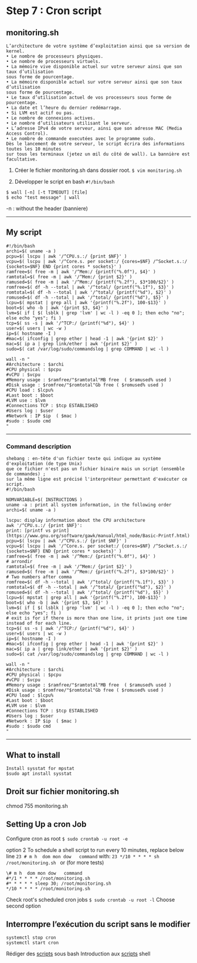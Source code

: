 # Step 7 : Cron script

## monitoring.sh
```
L’architecture de votre système d’exploitation ainsi que sa version de kernel.
• Le nombre de processeurs physiques.
• Le nombre de processeurs virtuels.
• La mémoire vive disponible actuel sur votre serveur ainsi que son taux d’utilisation
sous forme de pourcentage.
• La mémoire disponible actuel sur votre serveur ainsi que son taux d’utilisation
sous forme de pourcentage.
• Le taux d’utilisation actuel de vos processeurs sous forme de pourcentage.
• La date et l’heure du dernier redémarrage.
• Si LVM est actif ou pas.
• Le nombre de connexions actives.
• Le nombre d’utilisateurs utilisant le serveur.
• L’adresse IPv4 de votre serveur, ainsi que son adresse MAC (Media Access Control).
• Le nombre de commande executées avec le programme sudo.
Dès le lancement de votre serveur, le script écrira des informations toutes les 10 minutes 
sur tous les terminaux (jetez un œil du côté de wall). La bannière est facultative.
```

1. Créer le fichier monitoring.sh dans dossier root.
` $ vim monitoring.sh `

2. Développer le script en bash
` #!/bin/bash `

```
$ wall [-n] [-t TIMEOUT] [file]
$ echo "test message" | wall
```

-n : without the header (banniere)

___

## My script

```
#!/bin/bash
archi=$( uname -a )
pcpu=$( lscpu | awk '/^CPU.s.:/ {print $NF}' )
vcpu=$( lscpu | awk '/^Core.s. per socket:/ {cores=$NF} /^Socket.s.:/ {sockets=$NF} END {print cores * sockets}' )
ramfree=$( free -m | awk '/^Mem:/ {printf("%.0f"), $4}' )
ramtotal=$( free -m | awk '/^Mem:/ {print $2}' )
ramused=$( free -m | awk '/^Mem:/ {printf("%.2f"), $3*100/$2}' )
romfree=$( df -h --total | awk '/^total/ {printf("%.1f"), $3}' )
romtotal=$( df -h --total | awk '/^total/ {printf("%d"), $2}' )
romused=$( df -h --total | awk '/^total/ {printf("%d"), $5}' )
lcpu=$( mpstat | grep all | awk '{printf("%.2f"), 100-$13}' )
boot=$( who -b | awk '{print $3, $4}' )
lvm=$( if [ $( lsblk | grep 'lvm' | wc -l ) -eq 0 ]; then echo "no"; else echo "yes"; fi )
tcp=$( ss -s | awk '/^TCP:/ {printf("%d"), $4}' )
user=$( users | wc -w )
ip=$( hostname -I )
#mac=$( ifconfig | grep ether | head -1 | awk '{print $2}' )
mac=$( ip a | grep link/ether | awk '{print $2}' )
sudo=$( cat /var/log/sudo/commandslog | grep COMMAND | wc -l )

wall -n "
#Architecture : $archi
#CPU physical : $pcpu
#vCPU : $vcpu
#Memory usage : $ramfree/"$ramtotal"MB free  ( $ramused% used )
#Disk usage : $romfree/"$romtotal"Gb free ( $romused% used )
#CPU load : $lcpu%
#Last boot : $boot
#LVM use : $lvm
#Connections TCP : $tcp ESTABLISHED
#Users log : $user
#Network : IP $ip  ( $mac )
#sudo : $sudo cmd
"
```

___


### Command description

```
shebang : en-tête d'un fichier texte qui indique au système d'exploitation (de type Unix) 
que ce fichier n'est pas un fichier binaire mais un script (ensemble de commandes) ; 
sur la même ligne est précisé l'interpréteur permettant d'exécuter ce script.
#!/bin/bash

NOMVARIABLE=$( INSTRUCTIONS )
uname -a : print all system information, in the following order
archi=$( uname -a )

lscpu: display information about the CPU architecture
awk '/^CPU.s.:/ {print $NF}':
print: [printf vs print](https://www.gnu.org/software/gawk/manual/html_node/Basic-Printf.html)
pcpu=$( lscpu | awk '/^CPU.s.:/ {print $NF}' )
vcpu=$( lscpu | awk '/^Core.s. per socket:/ {cores=$NF} /^Socket.s.:/ {sockets=$NF} END {print cores * sockets}' )
ramfree=$( free -m | awk '/^Mem:/ {printf("%.0f"), $4}' )
# arrondir
ramtotal=$( free -m | awk '/^Mem:/ {print $2}' )
ramused=$( free -m | awk '/^Mem:/ {printf("%.2f"), $3*100/$2}' )
# Two numbers after comma
romfree=$( df -h --total | awk '/^total/ {printf("%.1f"), $3}' )
romtotal=$( df -h --total | awk '/^total/ {printf("%d"), $2}' )
romused=$( df -h --total | awk '/^total/ {printf("%d"), $5}' )
lcpu=$( mpstat | grep all | awk '{printf("%.2f"), 100-$13}' )
boot=$( who -b | awk '{print $3, $4}' )
lvm=$( if [ $( lsblk | grep 'lvm' | wc -l ) -eq 0 ]; then echo "no"; else echo "yes"; fi )
# exit is for if there is more than one line, it prints just one time instead of for each line.
tcp=$( ss -s | awk '/^TCP:/ {printf("%d"), $4}' )
user=$( users | wc -w )
ip=$( hostname -I )
#mac=$( ifconfig | grep ether | head -1 | awk '{print $2}' )
mac=$( ip a | grep link/ether | awk '{print $2}' )
sudo=$( cat /var/log/sudo/commandslog | grep COMMAND | wc -l )

wall -n "
#Architecture : $archi
#CPU physical : $pcpu
#vCPU : $vcpu
#Memory usage : $ramfree/"$ramtotal"MB free  ( $ramused% used )
#Disk usage : $romfree/"$romtotal"Gb free ( $romused% used )
#CPU load : $lcpu%
#Last boot : $boot
#LVM use : $lvm
#Connections TCP : $tcp ESTABLISHED
#Users log : $user
#Network : IP $ip  ( $mac )
#sudo : $sudo cmd
"
```

___


## What to install
```
Install sysstat for mpstat
$sudo apt install sysstat
```

## Droit sur fichier monitoring.sh
    
chmod 755 monitoring.sh

## Setting Up a cron Job
Configure cron as root
` $ sudo crontab -u root -e `

option 2
To schedule a shell script to run every 10 minutes, replace below line
` 23 # m h  dom mon dow   command `
with:
`23 */10 * * * * sh /root/monitoring.sh `
or (for more tests)
```
\# m h  dom mon dow   command
#*/1 * * * * /root/monitoring.sh
#* * * * * sleep 30; /root/monitoring.sh
*/10 * * * * /root/monitoring.sh
```

Check root's scheduled cron jobs 
` $ sudo crontab -u root -l `
Choose second option

## Interrompre l’exécution du script sans le modifier
```
systemctl stop cron
systemctl start cron
```


Rédiger des [scripts](https://debian-facile.org/doc:programmation:shells:debuter-avec-les-scripts-shell-bash "debian-facile.org") sous bash
Introduction aux [scripts](https://openclassrooms.com/fr/courses/43538-reprenez-le-controle-a-laide-de-linux/42867-introduction-aux-scripts-shell "openclassroom.com") shell
